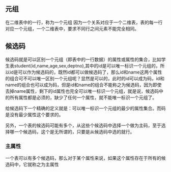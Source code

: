 ## 元组
在二维表中的一行，称为一个元组 因为一个关系对应于一个二维表，表的每一行对应一个元组，一个二维表中，要求不同行之间元素不能完全相同。

## 候选码
候选码就是可以区别一个元组（即表中的一行数据）的属性或属性的集合，比如学生表student(id,name,age,sex,deptno),其中的id是可以唯一标识一个元组的，所以id是可以作为候选码的，既然id都可以做候选码了，那么id和name这两个属性的组合可不可以唯一区别一个元组呢？显然是可以的，此时的id可以成为码，id和name的组合也可以成为码，但是id和name的组合不能称之为候选码，因为即使去掉name属性，剩下的id属性也完全可以唯一标识一个元组，就是说，候选码中的所有属性都是必须的，缺少了任何一个属性，就不能唯一标识一个元组了。

给候选码下一个精确的定义就是：可以唯一标识一个元组的最少的属性集合。而码是没有最少属性这个要求的。

另外，一个表的候选码可能有多个，从这些个候选码中选择一个做为主码，至于选择哪一个候选码，这个是无所谓的，只要是从候选码中选的就行。

### 主属性
一个表可以有多个候选码，那么对于某个属性来说，如果这个属性存在于所有的候选码中，它就称之为主属性
